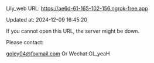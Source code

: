 Lily_web URL: https://ae6d-61-165-102-156.ngrok-free.app

Updated at: 2024-12-09 16:45:20

If you cannot open this URL, the server might be down.

Please contact: 

goley04@foxmail.com Or Wechat:GL_yeaH